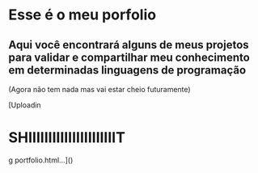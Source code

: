 <h1>Esse é o meu porfolio</h1>

<h2>Aqui você encontrará alguns de meus projetos para validar e
compartilhar meu conhecimento em determinadas linguagens de programação</h2>

(Agora não tem nada mas vai estar cheio futuramente)

[Uploadin<!DOCTYPE html>
<html lang="en">
<head>
    <meta charset="UTF-8">
    <meta name="viewport" content="width=device-width, initial-scale=1.0">
    <title>Arthur Rocha - Portfólio</title>
</head>
<body>
    <h1>SHIIIIIIIIIIIIIIIIIIIIIIT</h1>
</body>
</html>g portfolio.html…]()
